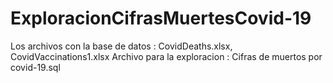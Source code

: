 # ExploracionCifrasMuertesCovid-19

Los archivos con la base de datos : CovidDeaths.xlsx, CovidVaccinations1.xlsx
Archivo para la exploracion : Cifras de muertos por covid-19.sql
